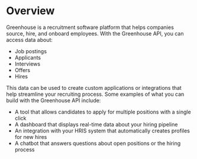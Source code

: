# Overview

Greenhouse is a recruitment software platform that helps companies source, hire, and onboard employees. With the Greenhouse API, you can access data about:

- Job postings
- Applicants
- Interviews
- Offers
- Hires

This data can be used to create custom applications or integrations that help streamline your recruiting process. Some examples of what you can build with the Greenhouse API include:

- A tool that allows candidates to apply for multiple positions with a single click
- A dashboard that displays real-time data about your hiring pipeline
- An integration with your HRIS system that automatically creates profiles for new hires
- A chatbot that answers questions about open positions or the hiring process
